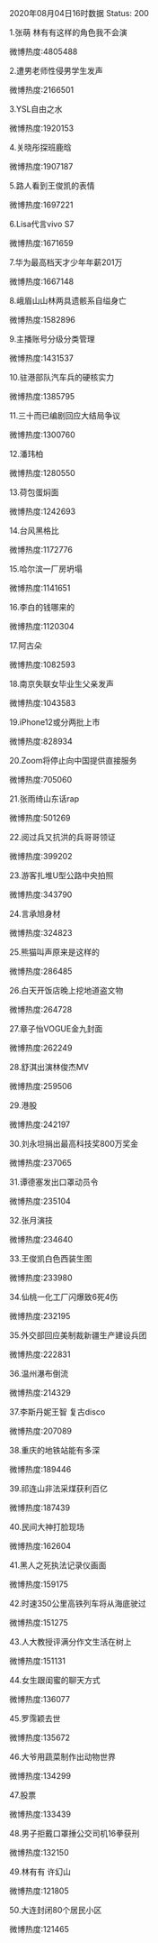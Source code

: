 2020年08月04日16时数据
Status: 200

1.张萌 林有有这样的角色我不会演

微博热度:4805488

2.遭男老师性侵男学生发声

微博热度:2166501

3.YSL自由之水

微博热度:1920153

4.关晓彤探班鹿晗

微博热度:1907187

5.路人看到王俊凯的表情

微博热度:1697221

6.Lisa代言vivo S7

微博热度:1671659

7.华为最高档天才少年年薪201万

微博热度:1667148

8.峨眉山山林两具遗骸系自缢身亡

微博热度:1582896

9.主播账号分级分类管理

微博热度:1431537

10.驻港部队汽车兵的硬核实力

微博热度:1385795

11.三十而已编剧回应大结局争议

微博热度:1300760

12.潘玮柏

微博热度:1280550

13.荷包蛋焖面

微博热度:1242693

14.台风黑格比

微博热度:1172776

15.哈尔滨一厂房坍塌

微博热度:1141651

16.李白的钱哪来的

微博热度:1120304

17.阿古朵

微博热度:1082593

18.南京失联女毕业生父亲发声

微博热度:1043583

19.iPhone12或分两批上市

微博热度:828934

20.Zoom将停止向中国提供直接服务

微博热度:705060

21.张雨绮山东话rap

微博热度:501269

22.阅过兵又抗洪的兵哥哥领证

微博热度:399202

23.游客扎堆U型公路中央拍照

微博热度:343790

24.言承旭身材

微博热度:324823

25.熊猫叫声原来是这样的

微博热度:286485

26.白天开饭店晚上挖地道盗文物

微博热度:264728

27.章子怡VOGUE金九封面

微博热度:262249

28.舒淇出演林俊杰MV

微博热度:259506

29.港股

微博热度:242197

30.刘永坦捐出最高科技奖800万奖金

微博热度:237065

31.谭德塞发出口罩动员令

微博热度:235104

32.张月演技

微博热度:234640

33.王俊凯白色西装生图

微博热度:233980

34.仙桃一化工厂闪爆致6死4伤

微博热度:232195

35.外交部回应美制裁新疆生产建设兵团

微博热度:222831

36.温州瀑布倒流

微博热度:214329

37.李斯丹妮王智 复古disco

微博热度:207089

38.重庆的地铁站能有多深

微博热度:189446

39.祁连山非法采煤获利百亿

微博热度:187439

40.民间大神打脸现场

微博热度:162604

41.黑人之死执法记录仪画面

微博热度:159175

42.时速350公里高铁列车将从海底驶过

微博热度:151275

43.人大教授评满分作文生活在树上

微博热度:151131

44.女生跟闺蜜的聊天方式

微博热度:136077

45.罗霈颖去世

微博热度:135672

46.大爷用蔬菜制作出动物世界

微博热度:134299

47.股票

微博热度:133439

48.男子拒戴口罩捶公交司机16拳获刑

微博热度:132150

49.林有有 许幻山

微博热度:121805

50.大连封闭80个居民小区

微博热度:121465

